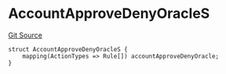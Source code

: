 # AccountApproveDenyOracleS
[Git Source](https://github.com/thrackle-io/tron/blob/1ba87bf9bb403411ce677f8e83126c3bf8cfa713/src/client/token/handler/diamond/RuleStorage.sol)


```solidity
struct AccountApproveDenyOracleS {
    mapping(ActionTypes => Rule[]) accountApproveDenyOracle;
}
```

